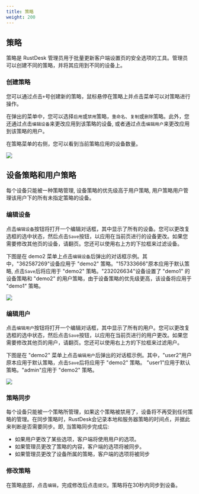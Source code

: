 ```yaml
---
title: 策略
weight: 200
---
```


## 策略

策略是 RustDesk 管理员用于批量更新客户端设置页的安全选项的工具。管理员可以创建不同的策略，并将其应用到不同的设备上。

### 创建策略

您可以通过点击`+`号创建新的策略，鼠标悬停在策略上并点击菜单可以对策略进行操作。

在弹出的菜单中，您可以选择`启用`或`禁用`策略，`重命名`、`复制`或`删除`策略。此外，您还通过点击`编辑设备`来更改应用到该策略的设备, 或者通过点击`编辑用户`来更改应用到该策略的用户。

在策略菜单的右侧，您可以看到当前策略应用的设备数量。

![](/docs/en/self-host/pro/strategy/images/strategy_menu.png)


## 设备策略和用户策略
每个设备只能被一种策略管理, 设备策略的优先级高于用户策略, 用户策略用户管理该用户下的所有未指定策略的设备。

### 编辑设备

点击`编辑设备`按钮将打开一个编辑对话框，其中显示了所有的设备。您可以更改复选框的选中状态，然后点击`Save`按钮，以应用在当前页进行的设备更改。如果您需要修改其他页的设备，请翻页。您还可以使用右上方的下拉框来过滤设备。

下图是在 demo2 菜单上点击`编辑设备`后弹出的对话框示例。其中，"362587269"设备应用于 "demo2" 策略。"157333666"原本应用于默认策略, 点击`Save`后将应用于 "demo2" 策略。"232026634"设备设置了 "demo1" 的设备策略和 "demo2" 的用户策略，由于设备策略的优先级更高，该设备将应用于 "demo1" 策略。

![](/docs/en/self-host/pro/strategy/images/edit_devices.png)

### 编辑用户

点击`编辑用户`按钮将打开一个编辑对话框，其中显示了所有的用户。您可以更改复选框的选中状态，然后点击`Save`按钮，以应用在当前页进行的用户更改。如果您需要修改其他页的用户，请翻页。您还可以使用右上方的下拉框来过滤用户。

下图是在 "demo2" 菜单上点击`编辑用户`后弹出的对话框示例。其中，"user2"用户原本应用于默认策略，点击`Save`后将应用于 "demo2" 策略。 "user1"应用于默认策略。"admin"应用于 "demo2" 策略。

![](/docs/en/self-host/pro/strategy/images/edit_users.png)

### 策略同步

每个设备只能被一个策略所管理，如果这个策略被禁用了，设备将不再受到任何策略的管理。在同步策略时，RustDesk会记录本地和服务器策略的时间点，并据此来判断是否需要同步。即, 当策略同步完成后:
* 如果用户更改了某些选项，客户端将使用用户的选项。
* 如果管理员更改了策略的内容，客户端的选项将被同步。
* 如果管理员更改了设备所属的策略，客户端的选项将被同步

### 修改策略

在策略底部，点击`编辑`，完成修改后点击`提交`。策略将在30秒内同步到设备。

